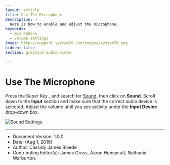 ```yaml
---
layout: article
title: Use The Microphone
description: >
  Here is how to enable and adjust the microphone.
keywords:
  - microphone
  - volume settings
image: http://support.system76.com/images/system76.png
hidden: false
section: graphics-audio-video

---
```


# Use The Microphone

Press the Super Key <kbd><span class="fl-ubuntu"></span></kbd>, <kbd><span class="fl-pop-key"></span></kbd> and search for <u>Sound</u>, then click on **Sound**. Scroll down to the **Input** section and make sure that the correct audio device is selected. Adjust the volume until you see activity under the **Input Device** drop-down box.

![Sound Settings](/images/microphone/input.png)

---

- Document Version: 1.0.0
- Date: (Aug 1, 2016)
- Author: Cassidy James Blaede
- Contributing Editor(s): James Gross, Aaron Honeycutt, Nathaniel Warburton.
